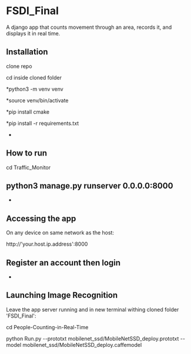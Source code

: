 # FSDI_Final
A django app that counts movement through an area, records it, and displays it in real time.


Installation
------------
clone repo

cd inside cloned folder

*python3 -m venv venv

*source venv/bin/activate

*pip install cmake

*pip install -r requirements.txt


-
How to run
--------------
cd Traffic_Monitor

python3 manage.py runserver 0.0.0.0:8000
-

-
Accessing the app
------------------
On any device on same network as the host:

http://'your.host.ip.address':8000

Register an account then login
-

-
Launching Image Recognition
---------------------------
Leave the app server running and in new terminal withing cloned folder 'FSDI_Final':

cd People-Counting-in-Real-Time

python Run.py --prototxt mobilenet_ssd/MobileNetSSD_deploy.prototxt --model mobilenet_ssd/MobileNetSSD_deploy.caffemodel
